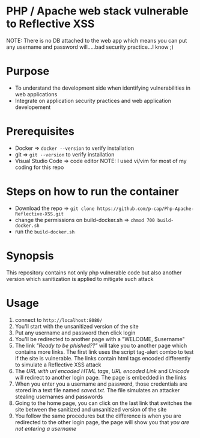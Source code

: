 # PHP / Apache web stack vulnerable to Reflective XSS
NOTE: There is no DB attached to the web app which means you can put any username and password will.....bad security practice...I know ;)

# Purpose
- To understand the development side when identifying vulnerabilities in web applications
- Integrate on application security practices and web application developement

# Prerequisites
- Docker => ```docker --version``` to verify installation
- git => ```git --version``` to verify installation
- Visual Studio Code => code editor 
  NOTE: I used vi/vim for most of my coding for this repo

# Steps on how to run the container
- Download the repo => ```git clone https://github.com/p-cap/Php-Apache-Reflective-XSS.git```
- change the permissions on build-docker.sh => ```chmod 700 build-docker.sh```
- run the ```build-docker.sh```

# Synopsis
This repository contains not only php vulnerable code but also another version which sanitization is applied to mitigate such attack

# Usage
1. connect to ```http://localhost:8080/```
2. You'll start with the unsanitized version of the site
3. Put any username and password then click login
4. You'll be redirected to another page with a "WELCOME, $username"
5. The link *"Ready to be phished??"* will take you to another page which contains more links. The first link uses the script tag-alert combo to test if the site is vulnerable. The links contain html tags encoded differently to simulate a Reflective XSS attack
6. The *URL with url encoded HTML tags*, *URL encoded Link* and *Unicode* will redirect to another login page. The page is embedded in the links
7. When you enter you a username and password, those credentials are stored in a text file named *saved.txt*. The file simulates an attacker stealing usernames and passwords
8. Going to the home page, you can click on the last link that switches the site between the sanitized and unsanitized version of the site
9. You follow the same procedures but the difference is when you are redirected to the other login page, the page will show you that *you are not entering a username* 
